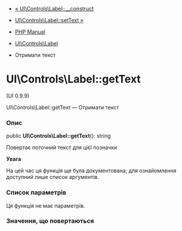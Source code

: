 - [«
UI\Controls\Label::\_\_construct](ui-controls-label.construct.md)
- [UI\Controls\Label::setText »](ui-controls-label.settext.md)

- [PHP Manual](index.md)
- [UI\Controls\Label](class.ui-controls-label.md)
- Отримати текст

# UI\Controls\Label::getText

(UI 0.9.9)

UI\Controls\Label::getText — Отримати текст

### Опис

public **UI\Controls\Label::getText**(): string

Повертає поточний текст для цієї позначки

**Увага**

На цей час ця функція ще була документована; для
ознайомлення доступний лише список аргументів.

### Список параметрів

Ця функція не має параметрів.

### Значення, що повертаються
